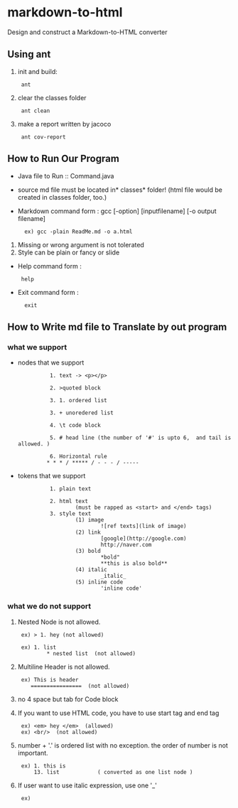 # markdown-to-html
Design and construct a Markdown-to-HTML converter

## Using ant

1. init and build:
        
        ant
        
2. clear the classes folder

        ant clean
        
3. make a report written by jacoco

        ant cov-report

## How to Run Our Program

* Java file to Run :: Command.java
* source md file must be located in* classes* folder! (html file would be created in classes folder, too.)
* Markdown command form : gcc [-option] [inputfilename] [-o output filename] 

        ex) gcc -plain ReadMe.md -o a.html
  
1. Missing or wrong argument is not tolerated
2. Style can be plain or fancy or slide
  
*  Help command form : 
        
        help       

* Exit command form : 

        exit
        
## How to Write md file to Translate by out program

### what we support

+ nodes that we support

                1. text -> <p></p>
                
                2. >quoted block 
                
                3. 1. ordered list
                
                3. + unoredered list
                
                4. \t code block
                
                5. # head line (the number of '#' is upto 6,  and tail is allowed. )
                
                6. Horizontal rule
               * * * / ***** / - - - / -----

+ tokens that we support

                1. plain text
                
                2. html text
                        (must be rapped as <start> and </end> tags) 
                3. style text
                        (1) image
                                ![ref texts](link of image)
                        (2) link
                                [google](http://google.com)
                                http://naver.com
                        (3) bold
                                *bold"
                                **this is also bold**
                        (4) italic
                                _italic_
                        (5) inline code
                                'inline code'
                         
                       
### what we do not support

1. Nested Node is not allowed.

        ex) > 1. hey (not allowed)
        
        ex) 1. list
                * nested list  (not allowed)
        
2. Multiline Header is not allowed.
        
        ex) This is header
           ================  (not allowed)
           
3. no 4 space but tab for Code block

4. If you want to use HTML code, you have to use start tag and end tag

        ex) <em> hey </em>  (allowed)
        ex) <br/>  (not allowed)

5. number + '.' is ordered list with no exception. the order of number is not important.
        
        ex) 1. this is
            13. list            ( converted as one list node ) 
6. If user want to use italic expression, use one '_'

        ex)
